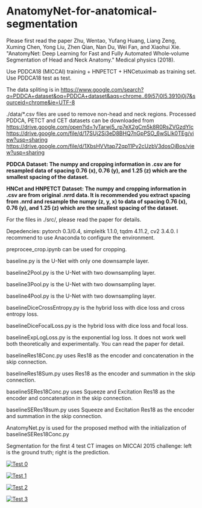 # AnatomyNet-for-anatomical-segmentation
Please first read the paper
Zhu, Wentao, Yufang Huang, Liang Zeng, Xuming Chen, Yong Liu, Zhen Qian, Nan Du, Wei Fan, and Xiaohui Xie. "AnatomyNet: Deep Learning for Fast and Fully Automated Whole‐volume Segmentation of Head and Neck Anatomy." Medical physics (2018).

Use PDDCA18 (MICCAI) training + HNPETCT + HNCetuximab as training set. Use PDDCA18 test as test.

The data spliting is in https://www.google.com/search?q=PDDCA+dataset&oq=PDDCA+dataset&aqs=chrome..69i57j0l5.3910j0j7&sourceid=chrome&ie=UTF-8

./data/*.csv files are used to remove non-head and neck regions. Processed PDDCA, PETCT and CET datasets can be downloaded from https://drive.google.com/open?id=1yTarwj5_rp7eX2gCm5k8R0RsZVGzdYlc https://drive.google.com/file/d/17SUj2Si3eD8BHQ7nGpPSO_6wSLlk0TEg/view?usp=sharing https://drive.google.com/file/d/1XbsHVVtap72qp11Pv2cUzbV3dosOjBos/view?usp=sharing

<b>PDDCA Dataset: The numpy and cropping information in .csv are for resampled data of spacing 0.76 (x), 0.76 (y), and 1.25 (z) which are the smallest spacing of the dataset.</b>

<b>HNCet and HNPETCT Dataset: The numpy and cropping information in .csv are from original .nrrd data. It is recommended you extract spacing from .nrrd and resample the numpy (z, y, x) to data of spacing 0.76 (x), 0.76 (y), and 1.25 (z) which are the smallest spacing of the dataset.</b>

For the files in ./src/, please read the paper for details.

Depedencies: pytorch 0.3/0.4, simpleitk 1.1.0, tqdm 4.11.2, cv2 3.4.0. I recommend to use Anaconda to configure the environment.

preprocee_crop.ipynb can be used for cropping.

baseline.py is the U-Net with only one downsample layer.

baseline2Pool.py is the U-Net with two downsampling layer.

baseline3Pool.py is the U-Net with two downsampling layer.

baseline4Pool.py is the U-Net with two downsampling layer.

baselineDiceCrossEntropy.py is the hybrid loss with dice loss and cross entropy loss.

baselineDiceFocalLoss.py is the hybrid loss with dice loss and focal loss.

baselineExpLogLoss.py is the exponential log loss. It does not work well both theoretically and experimentally. You can read the paper for detail.

baselineRes18Conc.py uses Res18 as the encoder and concatenation in the skip connection.

baselineRes18Sum.py uses Res18 as the encoder and summation in the skip connection.

baselineSERes18Conc.py uses Squeeze and Excitation Res18 as the encoder and concatenation in the skip connection.

baselineSERes18sum.py uses Squeeze and Excitation Res18 as the encoder and summation in the skip connection.

AnatomyNet.py is used for the proposed method with the initialization of baselineSERes18Conc.py

Segmentation for the first 4 test CT images on MICCAI 2015 challenge: left is the ground truth; right is the prediction.

[![Test 0](http://img.youtube.com/vi/_PpIUIm4XLU/0.jpg)](https://www.youtube.com/watch?v=_PpIUIm4XLU "Test 0")

[![Test 1](http://img.youtube.com/vi/tOCTM1ORTG0/0.jpg)](https://www.youtube.com/watch?v=tOCTM1ORTG0 "Test 1")

[![Test 2](http://img.youtube.com/vi/s7rv4NcXPno/0.jpg)](https://www.youtube.com/watch?v=s7rv4NcXPno "Test 2")

[![Test 3](http://img.youtube.com/vi/I4IsBP0uPtc/0.jpg)](https://www.youtube.com/watch?v=I4IsBP0uPtc "Test 3")

